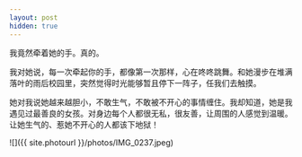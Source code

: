```yaml
---
layout: post
hidden: true
---
```


我竟然牵着她的手。真的。

我对她说，每一次牵起你的手，都像第一次那样，心在咚咚跳舞。和她漫步在堆满落叶的雨后校园里，突然觉得时光能够暂且停下一阵子，任我们去触摸。

她对我说她越来越胆小，不敢生气，不敢被不开心的事情缠住。我却知道，她是我遇见过最善良的女孩。对身边每个人都很无私，很友善，让周围的人感觉到温暖。让她生气的、惹她不开心的人都该下地狱！

![]({{ site.photourl }}/photos/IMG_0237.jpeg)